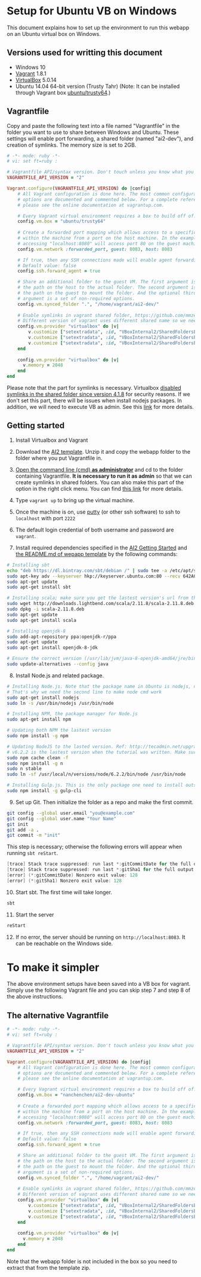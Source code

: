 Setup for Ubuntu VB on Windows
===============================================
This document explains how to set up the environment to run this webapp on an Ubuntu virtual box on Windows.

Versions used for writting this document
----------------------------------------
* Windows 10
* [Vagrant](https://www.vagrantup.com/) 1.8.1
* [VirtualBox](https://www.virtualbox.org/) 5.0.14
* Ubuntu 14.04 64-bit version (Trusty Tahr) (Note: It can be installed through Vagrant box [ubuntu/trusty64](https://atlas.hashicorp.com/ubuntu/boxes/trusty64).)

Vagrantfile
-----------
Copy and paste the following text into a file named "Vagrantfile" in the folder you want to use to share between Windows and Ubuntu. These settings will enable port forwarding, a shared folder (named "ai2-dev"), and creation of symlinks. The memory size is set to 2GB.
```ruby
# -*- mode: ruby -*-
# vi: set ft=ruby :

# Vagrantfile API/syntax version. Don't touch unless you know what you're doing!
VAGRANTFILE_API_VERSION = "2"

Vagrant.configure(VAGRANTFILE_API_VERSION) do |config|
    # All Vagrant configuration is done here. The most common configuration
    # options are documented and commented below. For a complete reference,
    # please see the online documentation at vagrantup.com.

    # Every Vagrant virtual environment requires a box to build off of.
    config.vm.box = "ubuntu/trusty64"
    
    # Create a forwarded port mapping which allows access to a specific port
    # within the machine from a port on the host machine. In the example below,
    # accessing "localhost:8080" will access port 80 on the guest machine.
    config.vm.network :forwarded_port, guest: 8083, host: 8083

    # If true, then any SSH connections made will enable agent forwarding.
    # Default value: false
    config.ssh.forward_agent = true

    # Share an additional folder to the guest VM. The first argument is
    # the path on the host to the actual folder. The second argument is
    # the path on the guest to mount the folder. And the optional third
    # argument is a set of non-required options.
    config.vm.synced_folder ".", "/home/vagrant/ai2-dev/"
 
    # Enable symlinks in vagrant shared folder, https://github.com/mmzeeman/vagrant-zotonic/blob/master/Vagrantfile
    # Different version of vagrant uses different shared name so we need them all
    config.vm.provider "virtualbox" do |v|
        v.customize ["setextradata", :id, "VBoxInternal2/SharedFoldersEnableSymlinksCreate/v-root", "1"]
        v.customize ["setextradata", :id, "VBoxInternal2/SharedFoldersEnableSymlinksCreate/vagrant-root", "1"]
        v.customize ["setextradata", :id, "VBoxInternal2/SharedFoldersEnableSymlinksCreate/vagrant", "1"]
    end
    
    config.vm.provider "virtualbox" do |v|
      v.memory = 2048
    end
end

```

Please note that the part for symlinks is necessary. Virtualbox [disabled symlinks in the shared folder since version 4.1.8](https://www.virtualbox.org/ticket/10085#comment:12) for security reasons. If we don't set this part, there will be issues when install nodejs packages. In addition, we will need to execute VB as admin. See this [link](http://www.ahtik.com/blog/fixing-your-virtualbox-shared-folder-symlink-error/) for more details.

Getting started
-----------
1. Install Virtualbox and Vagrant

2. Download the [AI2 template](https://github.com/allenai/templates/archive/master.zip). Unzip it and copy the webapp folder to the folder where you put Vagrantfile in.

3. [Open the command line (cmd) **as administrator**](https://technet.microsoft.com/en-us/library/cc947813(v=ws.10).aspx) and cd to the folder containing Vagrantfile. **It is necessary to run it as admin** so that we can create symlinks in shared folders. You can also make this part of the option in the right click menu. You can find [this link](http://www.sevenforums.com/tutorials/47415-open-command-window-here-administrator.html) for more details.

4. Type ``vagrant up`` to bring up the virtual machine.

5. Once the machine is on, use [putty](http://www.putty.org/) (or other ssh software) to ssh to ``localhost`` with port ``2222``

6. The default login credential of both username and password are ``vagrant``.

7. Install required dependencies specified in the [AI2 Getting Started](https://github.com/allenai/wiki/wiki/Getting-Started) and [the README.md of wepapp template](https://github.com/allenai/templates/blob/master/webapp/README.md) by the following commands: 
  ```bash
  # Installing sbt
  echo "deb https://dl.bintray.com/sbt/debian /" | sudo tee -a /etc/apt/sources.list.d/sbt.list
  sudo apt-key adv --keyserver hkp://keyserver.ubuntu.com:80 --recv 642AC823
  sudo apt-get update
  sudo apt-get install sbt
  
  # Installing scala; make sure you get the lastest version's url from the Scala website
  sudo wget http://downloads.lightbend.com/scala/2.11.8/scala-2.11.8.deb
  sudo dpkg -i scala-2.11.8.deb
  sudo apt-get update
  sudo apt-get install scala
  
  # Installing openjdk-8
  sudo add-apt-repository ppa:openjdk-r/ppa
  sudo apt-get update
  sudo apt-get install openjdk-8-jdk
  
  # Ensure the correct version (/usr/lib/jvm/java-8-openjdk-amd64/jre/bin/java) is selected
  sudo update-alternatives --config java
  ```
8. Install Node.js and related package. 
  ```bash
  # Installing Node.js. Note that the package name in Ubuntu is nodejs, not node. 
  # That's why we need the second line to make node cmd work
  sudo apt-get install nodejs
  sudo ln -s /usr/bin/nodejs /usr/bin/node
  
  # Installing NPM, the package manager for Node.js
  sudo apt-get install npm
  
  # Updating both NPM the lastest version
  sudo npm install -g npm
  
  # Updating NodeJS to the lasted version. Ref: http://tecadmin.net/upgrade-nodejs-via-npm/
  # v6.2.2 is the lastest version when the tutorial was written. Make sure to put the correct one.
  sudo npm cache clean -f 
  sudo npm install -g n 
  sudo n stable 
  sudo ln -sf /usr/local/n/versions/node/6.2.2/bin/node /usr/bin/node
  
  # Installing Gulp.js. This is the only package one need to install outside sbt
  sudo npm install -g gulp-cli
  ```
  
9. Set up Git. Then initialize the folder as a repo and make the first commit. 
  ```bash
  git config --global user.email "you@example.com"
  git config --global user.name "Your Name"
  git init
  git add -a .
  git commit -m "init"
  ```
  This step is necessary; otherwise the following errors will appear when running ``sbt reStart``.
  ```sbt
  [trace] Stack trace suppressed: run last *:gitCommitDate for the full output.
  [trace] Stack trace suppressed: run last *:gitSha1 for the full output.
  [error] (*:gitCommitDate) Nonzero exit value: 128
  [error] (*:gitSha1) Nonzero exit value: 128
  ```
  
10. Start sbt. The first time will take longer.
  ```bash
  sbt
  ```

11. Start the server
  ```bash
  reStart
  ```
  
12. If no error, the server should be running on ``http://localhost:8083``. It can be reachable on the Windows side.


To make it simpler
====================
The above environment setups have been saved into a VB box for vagrant. Simply use the following Vagrant file and you can skip step 7 and step 8 of the above instructions.

The alternative Vagrantfile
-----------------------------
```ruby
# -*- mode: ruby -*-
# vi: set ft=ruby :

# Vagrantfile API/syntax version. Don't touch unless you know what you're doing!
VAGRANTFILE_API_VERSION = "2"

Vagrant.configure(VAGRANTFILE_API_VERSION) do |config|
    # All Vagrant configuration is done here. The most common configuration
    # options are documented and commented below. For a complete reference,
    # please see the online documentation at vagrantup.com.

    # Every Vagrant virtual environment requires a box to build off of.
    config.vm.box = "nanchenchen/ai2-dev-ubuntu"
    
    # Create a forwarded port mapping which allows access to a specific port
    # within the machine from a port on the host machine. In the example below,
    # accessing "localhost:8080" will access port 80 on the guest machine.
    config.vm.network :forwarded_port, guest: 8083, host: 8083

    # If true, then any SSH connections made will enable agent forwarding.
    # Default value: false
    config.ssh.forward_agent = true

    # Share an additional folder to the guest VM. The first argument is
    # the path on the host to the actual folder. The second argument is
    # the path on the guest to mount the folder. And the optional third
    # argument is a set of non-required options.
    config.vm.synced_folder ".", "/home/vagrant/ai2-dev/"
 
    # Enable symlinks in vagrant shared folder, https://github.com/mmzeeman/vagrant-zotonic/blob/master/Vagrantfile
    # Different version of vagrant uses different shared name so we need them all
    config.vm.provider "virtualbox" do |v|
        v.customize ["setextradata", :id, "VBoxInternal2/SharedFoldersEnableSymlinksCreate/v-root", "1"]
        v.customize ["setextradata", :id, "VBoxInternal2/SharedFoldersEnableSymlinksCreate/vagrant-root", "1"]
        v.customize ["setextradata", :id, "VBoxInternal2/SharedFoldersEnableSymlinksCreate/vagrant", "1"]         
    end
    
    config.vm.provider "virtualbox" do |v|
      v.memory = 2048
    end
end
```

Note that the webapp folder is not included in the box so you need to extract that from the template zip. 
